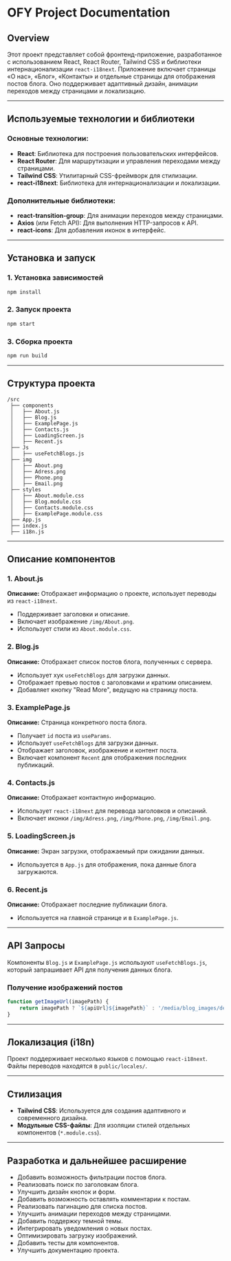 # OFY Project Documentation
## Overview
Этот проект представляет собой фронтенд-приложение, разработанное с использованием React, React Router, Tailwind CSS и библиотеки интернационализации `react-i18next`. Приложение включает страницы «О нас», «Блог», «Контакты» и отдельные страницы для отображения постов блога. Оно поддерживает адаптивный дизайн, анимации переходов между страницами и локализацию.

---

## Используемые технологии и библиотеки

### Основные технологии:
- **React**: Библиотека для построения пользовательских интерфейсов.
- **React Router**: Для маршрутизации и управления переходами между страницами.
- **Tailwind CSS**: Утилитарный CSS-фреймворк для стилизации.
- **react-i18next**: Библиотека для интернационализации и локализации.

### Дополнительные библиотеки:
- **react-transition-group**: Для анимации переходов между страницами.
- **Axios** (или Fetch API): Для выполнения HTTP-запросов к API.
- **react-icons**: Для добавления иконок в интерфейс.

---

## Установка и запуск

### 1. Установка зависимостей
```bash
npm install
```

### 2. Запуск проекта
```bash
npm start
```

### 3. Сборка проекта
```bash
npm run build
```

---

## Структура проекта
```plaintext
/src
 ├── components
 │   ├── About.js
 │   ├── Blog.js
 │   ├── ExamplePage.js
 │   ├── Contacts.js
 │   ├── LoadingScreen.js
 │   ├── Recent.js
 ├── Js
 │   ├── useFetchBlogs.js
 ├── img
 │   ├── About.png
 │   ├── Adress.png
 │   ├── Phone.png
 │   ├── Email.png
 ├── styles
 │   ├── About.module.css
 │   ├── Blog.module.css
 │   ├── Contacts.module.css
 │   ├── ExamplePage.module.css
 ├── App.js
 ├── index.js
 ├── i18n.js
```

---

## Описание компонентов

### 1. About.js
**Описание:** Отображает информацию о проекте, использует переводы из `react-i18next`.
- Поддерживает заголовки и описание.
- Включает изображение `/img/About.png`.
- Использует стили из `About.module.css`.

### 2. Blog.js
**Описание:** Отображает список постов блога, полученных с сервера.
- Использует хук `useFetchBlogs` для загрузки данных.
- Отображает превью постов с заголовками и кратким описанием.
- Добавляет кнопку "Read More", ведущую на страницу поста.

### 3. ExamplePage.js
**Описание:** Страница конкретного поста блога.
- Получает `id` поста из `useParams`.
- Использует `useFetchBlogs` для загрузки данных.
- Отображает заголовок, изображение и контент поста.
- Включает компонент `Recent` для отображения последних публикаций.

### 4. Contacts.js
**Описание:** Отображает контактную информацию.
- Использует `react-i18next` для перевода заголовков и описаний.
- Включает иконки `/img/Adress.png`, `/img/Phone.png`, `/img/Email.png`.

### 5. LoadingScreen.js
**Описание:** Экран загрузки, отображаемый при ожидании данных.
- Используется в `App.js` для отображения, пока данные блога загружаются.

### 6. Recent.js
**Описание:** Отображает последние публикации блога.
- Используется на главной странице и в `ExamplePage.js`.

---

## API Запросы
Компоненты `Blog.js` и `ExamplePage.js` используют `useFetchBlogs.js`, который запрашивает API для получения данных блога.

### Получение изображений постов
```javascript
function getImageUrl(imagePath) {
    return imagePath ? `${apiUrl}${imagePath}` : '/media/blog_images/default.png';
}
```

---

## Локализация (i18n)
Проект поддерживает несколько языков с помощью `react-i18next`. Файлы переводов находятся в `public/locales/`.

---

## Стилизация
- **Tailwind CSS**: Используется для создания адаптивного и современного дизайна.
- **Модульные CSS-файлы**: Для изоляции стилей отдельных компонентов (`*.module.css`).

---

## Разработка и дальнейшее расширение
- Добавить возможность фильтрации постов блога.
- Реализовать поиск по заголовкам блога.
- Улучшить дизайн кнопок и форм.
- Добавить возможность оставлять комментарии к постам.
- Реализовать пагинацию для списка постов.
- Улучшить анимации переходов между страницами.
- Добавить поддержку темной темы.
- Интегрировать уведомления о новых постах.
- Оптимизировать загрузку изображений.
- Добавить тесты для компонентов.
- Улучшить документацию проекта.


